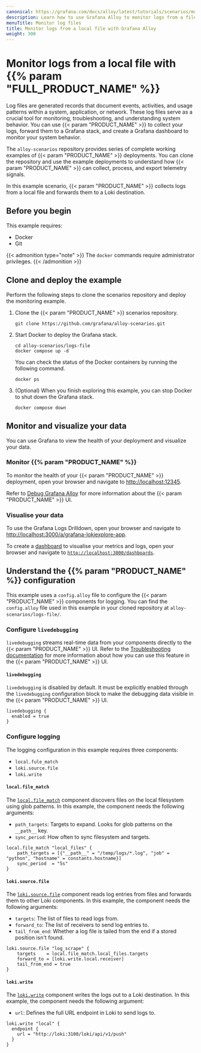 ```yaml
---
canonical: https://grafana.com/docs/alloy/latest/tutorials/scenarios/monitor-logs-from-file/
description: Learn how to use Grafana Alloy to monitor logs from a file
menuTitle: Monitor log files
title: Monitor logs from a local file with Grafana Alloy
weight: 300
---
```


# Monitor logs from a local file with {{% param "FULL_PRODUCT_NAME" %}}

Log files are generated records that document events, activities, and usage patterns within a system, application, or network.
These log files serve as a crucial tool for monitoring, troubleshooting, and understanding system behavior.
You can use {{< param "PRODUCT_NAME" >}} to collect your logs, forward them to a Grafana stack, and create a Grafana dashboard to monitor your system behavior.

The `alloy-scenarios` repository provides series of complete working examples of {{< param "PRODUCT_NAME" >}} deployments.
You can clone the repository and use the example deployments to understand how {{< param "PRODUCT_NAME" >}} can collect, process, and export telemetry signals.

In this example scenario, {{< param "PRODUCT_NAME" >}} collects logs from a local file and forwards them to a Loki destination.

## Before you begin

This example requires:

* Docker
* Git

{{< admonition type="note" >}}
The `docker` commands require administrator privileges.
{{< /admonition >}}

## Clone and deploy the example

Perform the following steps to clone the scenarios repository and deploy the monitoring example.

1. Clone the {{< param "PRODUCT_NAME" >}} scenarios repository.

   ```shell
   git clone https://github.com/grafana/alloy-scenarios.git
   ```

1. Start Docker to deploy the Grafana stack.

   ```shell
   cd alloy-scenarios/logs-file
   docker compose up -d
   ```

   You can check the status of the Docker containers by running the following command.

   ```shell
   docker ps
   ```

1. (Optional) When you finish exploring this example, you can stop Docker to shut down the Grafana stack.

   ```shell
   docker compose down
   ```

## Monitor and visualize your data

You can use Grafana to view the health of your deployment and visualize your data.

### Monitor {{% param "PRODUCT_NAME" %}}

To monitor the health of your {{< param "PRODUCT_NAME" >}} deployment, open your browser and navigate to [http://localhost:12345](http://localhost:12345).

Refer to [Debug Grafana Alloy](https://grafana.com/docs/alloy/latest/troubleshoot/debug/) for more information about the {{< param "PRODUCT_NAME" >}} UI.

### Visualise your data

To use the Grafana Logs Drilldown, open your browser and navigate to [http://localhost:3000/a/grafana-lokiexplore-app](http://localhost:3000/a/grafana-lokiexplore-app).

To create a [dashboard](https://grafana.com/docs/grafana/latest/getting-started/build-first-dashboard/#create-a-dashboard) to visualise your metrics and logs, open your browser and navigate to [`http://localhost:3000/dashboards`](http://localhost:3000/dashboards).

## Understand the {{% param "PRODUCT_NAME" %}} configuration

This example uses a `config.alloy` file to configure the {{< param "PRODUCT_NAME" >}} components for logging.
You can find the `config.alloy` file used in this example in your cloned repository at `alloy-scenarios/logs-file/`.

### Configure `livedebugging`

`livedebugging` streams real-time data from your components directly to the {{< param "PRODUCT_NAME" >}} UI.
Refer to the [Troubleshooting documentation][troubleshooting] for more information about how you can use this feature in the {{< param "PRODUCT_NAME" >}} UI.

[troubleshooting]: https://grafana.com/docs/alloy/latest/troubleshoot/debug/#live-debugging-page

#### `livedebugging`

`livedebugging` is disabled by default.
It must be explicitly enabled through the `livedebugging` configuration block to make the debugging data visible in the {{< param "PRODUCT_NAME" >}} UI.

```alloy
livedebugging {
  enabled = true
}
```

### Configure logging

The logging configuration in this example requires three components:

* `local.fule_match`
* `loki.source.file`
* `loki.write`

#### `local.file_match`

The [`local.file_match`][local.file_match] component discovers files on the local filesystem using glob patterns.
In this example, the component needs the following arguments:

* `path_targets`: Targets to expand. Looks for glob patterns on the `__path__` key.
* `sync_period`: How often to sync filesystem and targets.

```alloy
local.file_match "local_files" {
    path_targets = [{"__path__" = "/temp/logs/*.log", "job" = "python", "hostname" = constants.hostname}]
    sync_period  = "5s"
}
```

#### `loki.source.file`

The [`loki.source.file`][loki.source.file] component reads log entries from files and forwards them to other Loki components.
In this example, the component needs the following arguments:

* `targets`: The list of files to read logs from.
* `forward_to`: The list of receivers to send log entries to.
* `tail_from_end`: Whether a log file is tailed from the end if a stored position isn't found.

```alloy
loki.source.file "log_scrape" {
    targets    = local.file_match.local_files.targets
    forward_to = [loki.write.local.receiver]
    tail_from_end = true
}
```

#### `loki.write`

The [`loki.write`][loki.write] component writes the logs out to a Loki destination.
In this example, the component needs the following argument:

* `url`: Defines the full URL endpoint in Loki to send logs to.

```alloy
loki.write "local" {
  endpoint {
    url = "http://loki:3100/loki/api/v1/push"
  }
}
```

[local.file_match]: https://grafana.com/docs/alloy/<ALLOY_VERSION>/reference/components/local/local.file_match/
[loki.source.file]: https://grafana.com/docs/alloy/<ALLOY_VERSION>/reference/components/loki/loki.source.file/
[loki.write]: https://grafana.com/docs/alloy/<ALLOY__VERSION>/reference/components/loki/loki.write/
